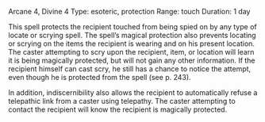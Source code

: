 Arcane 4, Divine 4
Type: esoteric, protection
Range: touch
Duration: 1 day

This spell protects the recipient touched from being spied on by any type of locate or scrying spell. The spell’s magical protection also prevents locating or scrying on the items the recipient is wearing and on his present location. The caster attempting to scry upon the recipient, item, or location will learn it is being magically protected, but will not gain any other information. If the recipient himself can cast scry, he still has a chance to notice the attempt, even though he is protected from the spell (see p. 243).

In addition, indiscernibility also allows the recipient to automatically refuse a telepathic link from a caster using telepathy. The caster attempting to contact the recipient will know the recipient is magically protected.